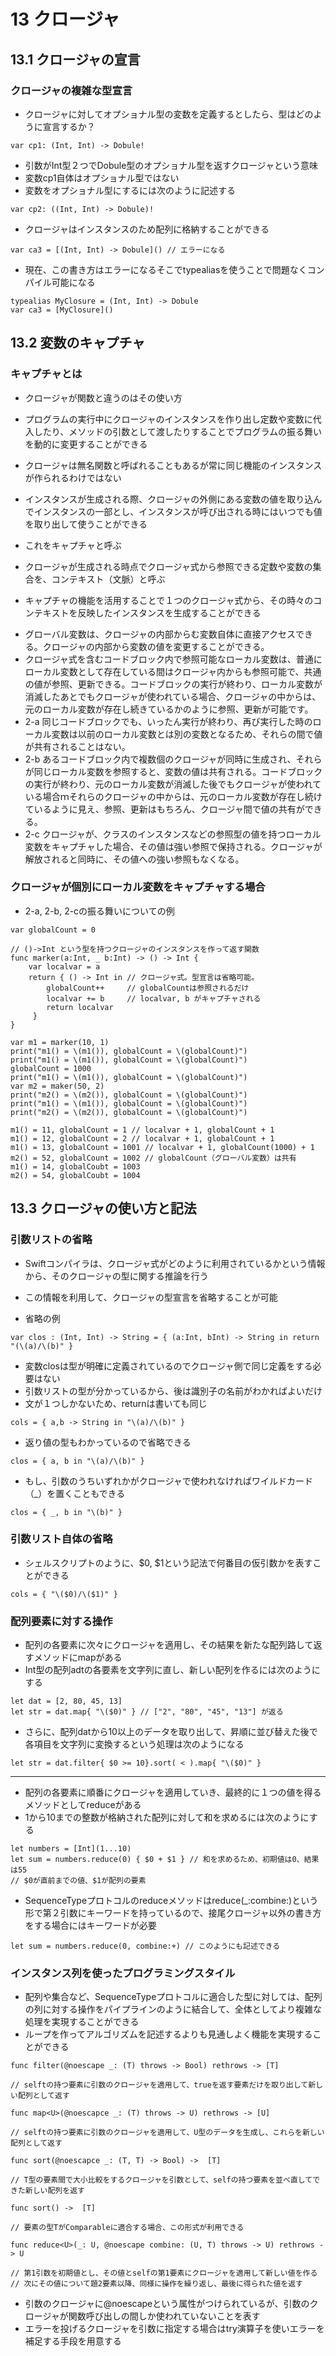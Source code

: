 # 13 クロージャ

## 13.1 クロージャの宣言

### クロージャの複雑な型宣言

* クロージャに対してオプショナル型の変数を定義するとしたら、型はどのように宣言するか？

```
var cp1: (Int, Int) -> Dobule!
```

* 引数がInt型２つでDobule型のオプショナル型を返すクロージャという意味
* 変数cp1自体はオプショナル型ではない
* 変数をオプショナル型にするには次のように記述する

```
var cp2: ((Int, Int) -> Dobule)!
```

* クロージャはインスタンスのため配列に格納することができる

```
var ca3 = [(Int, Int) -> Dobule]() // エラーになる
```

* 現在、この書き方はエラーになるそこでtypealiasを使うことで問題なくコンパイル可能になる

```
typealias MyClosure = (Int, Int) -> Dobule
var ca3 = [MyClosure]()
```


## 13.2 変数のキャプチャ

### キャプチャとは

* クロージャが関数と違うのはその使い方
* プログラムの実行中にクロージャのインスタンスを作り出し定数や変数に代入したり、メソッドの引数として渡したりすることでプログラムの振る舞いを動的に変更することができる

* クロージャは無名関数と呼ばれることもあるが常に同じ機能のインスタンスが作られるわけではない
* インスタンスが生成される際、クロージャの外側にある変数の値を取り込んでインスタンスの一部とし、インスタンスが呼び出される時にはいつでも値を取り出して使うことができる
* これをキャプチャと呼ぶ

* クロージャが生成される時点でクロージャ式から参照できる定数や変数の集合を、コンテキスト（文脈）と呼ぶ
* キャプチャの機能を活用することで１つのクロージャ式から、その時々のコンテキストを反映したインスタンスを生成することができる

+ グローバル変数は、クロージャの内部からむ変数自体に直接アクセスできる。クロージャの内部から変数の値を変更することができる。
+ クロージャ式を含むコードブロック内で参照可能なローカル変数は、普通にローカル変数として存在している間はクロージャ内からも参照可能で、共通の値が参照、更新できる。コードブロックの実行が終わり、ローカル変数が消滅したあとでもクロージャが使われている場合、クロージャの中からは、元のローカル変数が存在し続きているかのように参照、更新が可能です。
 + 2-a 同じコードブロックでも、いったん実行が終わり、再び実行した時のローカル変数は以前のローカル変数とは別の変数となるため、それらの間で値が共有されることはない。
 + 2-b あるコードブロック内で複数個のクロージャが同時に生成され、それらが同じローカル変数を参照すると、変数の値は共有される。コードブロックの実行が終わり、元のローカル変数が消滅した後でもクロージャが使われている場合ｍそれらのクロージャの中からは、元のローカル変数が存在し続けているように見え、参照、更新はもちろん、クロージャ間で値の共有ができる。
 + 2-c クロージャが、クラスのインスタンスなどの参照型の値を持つローカル変数をキャプチャした場合、その値は強い参照で保持される。クロージャが解放されると同時に、その値への強い参照もなくなる。

### クロージャが個別にローカル変数をキャプチャする場合

* 2-a, 2-b, 2-cの振る舞いについての例

```
var globalCount = 0

// ()->Int という型を持つクロージャのインスタンスを作って返す関数
func marker(a:Int, _ b:Int) -> () -> Int {
    var localvar = a
    return { () -> Int in // クロージャ式。型宣言は省略可能。
        globalCount++     // globalCountは参照されるだけ
        localvar += b     // localvar, b がキャプチャされる
        return localvar
     }
}
```

```
var m1 = marker(10, 1)
print("m1() = \(m1()), globalCount = \(globalCount)")
print("m1() = \(m1()), globalCount = \(globalCount)")
globalCount = 1000
print("m1() = \(m1()), globalCount = \(globalCount)")
var m2 = maker(50, 2)
print("m2() = \(m2()), globalCount = \(globalCount)")
print("m1() = \(m1()), globalCount = \(globalCount)")
print("m2() = \(m2()), globalCount = \(globalCount)")
```

```
m1() = 11, globalCount = 1 // localvar + 1, globalCount + 1
m1() = 12, globalCount = 2 // localvar + 1, globalCount + 1
m1() = 13, globalCount = 1001 // localvar + 1, globalCount(1000) + 1
m2() = 52, globalCount = 1002 // globalCount（グローバル変数）は共有
m1() = 14, globalCoubt = 1003
m2() = 54, globalCoubt = 1004
```

## 13.3 クロージャの使い方と記法

### 引数リストの省略

* Swiftコンパイラは、クロージャ式がどのように利用されているかという情報から、そのクロージャの型に関する推論を行う
* この情報を利用して、クロージャの型宣言を省略することが可能

* 省略の例

```
var clos : (Int, Int) -> String = { (a:Int, bInt) -> String in return "(\(a)/\(b)" }
```

* 変数closは型が明確に定義されているのでクロージャ側で同じ定義をする必要はない
* 引数リストの型が分かっているから、後は識別子の名前がわかればよいだけ
* 文が１つしかないため、returnは書いても同じ

```
cols = { a,b -> String in "\(a)/\(b)" }
```

* 返り値の型もわかっているので省略できる

```
clos = { a, b in "\(a)/\(b)" }
```

* もし、引数のうちいずれかがクロージャで使われなければワイルドカード（_）を置くこともできる

```
clos = { _, b in "\(b)" }
```

### 引数リスト自体の省略

* シェルスクリプトのように、$0, $1という記法で何番目の仮引数かを表すことができる

```
cols = { "\($0)/\($1)" }
```

### 配列要素に対する操作

* 配列の各要素に次々にクロージャを適用し、その結果を新たな配列路して返すメソッドにmapがある
* Int型の配列adtの各要素を文字列に直し、新しい配列を作るには次のようにする

```
let dat = [2, 80, 45, 13]
let str = dat.map{ "\($0)" } // ["2", "80", "45", "13"] が返る
```

* さらに、配列datから10以上のデータを取り出して、昇順に並び替えた後で各項目を文字列に変換するという処理は次のようになる

```
let str = dat.filter{ $0 >= 10}.sort( < ).map{ "\($0)" }
```

---

* 配列の各要素に順番にクロージャを適用していき、最終的に１つの値を得るメソッドとしてreduceがある
* 1から10までの整数が格納された配列に対して和を求めるには次のようにする

```
let numbers = [Int](1...10)
let sum = numbers.reduce(0) { $0 + $1 } // 和を求めるため、初期値は0、結果は55
// $0が直前までの値、$1が配列の要素
```

* SequenceTypeプロトコルのreduceメソッドはreduce(_:combine:)という形で第２引数にキーワードを持っているので、接尾クロージャ以外の書き方をする場合にはキーワードが必要

```
let sum = numbers.reduce(0, combine:+) // このようにも記述できる
```

### インスタンス列を使ったプログラミングスタイル

* 配列や集合など、SequenceTypeプロトコルに適合した型に対しては、配列の列に対する操作をパイプラインのように結合して、全体としてより複雑な処理を実現することができる
* ループを作ってアルゴリズムを記述するよりも見通しよく機能を実現することができる

```
func filter(@noescape _: (T) throws -> Bool) rethrows -> [T]

// selftの持つ要素に引数のクロージャを適用して、trueを返す要素だけを取り出して新しい配列として返す
```

```
func map<U>(@noescapce _: (T) throws -> U) rethrows -> [U]

// selftの持つ要素に引数のクロージャを適用して、U型のデータを生成し、これらを新しい配列として返す
```

```
func sort(@noescapce _: (T, T) -> Bool) ->  [T]

// T型の要素間で大小比較をするクロージャを引数として、selfの持つ要素を並べ直してできた新しい配列を返す
```

```
func sort() ->  [T]

// 要素の型TがComparableに適合する場合、この形式が利用できる
```

```
func reduce<U>(_: U, @noescape combine: (U, T) throws -> U) rethrows -> U

// 第1引数を初期値とし、その値とselfの第1要素にクロージャを適用して新しい値を作る
// 次にその値について題2要素以降、同様に操作を繰り返し、最後に得られた値を返す
```

* 引数のクロージャに@noescapeという属性がつけられているが、引数のクロージャが関数呼び出しの間しか使われていないことを表す
* エラーを投げるクロージャを引数に指定する場合はtry演算子を使いエラーを補足する手段を用意する












